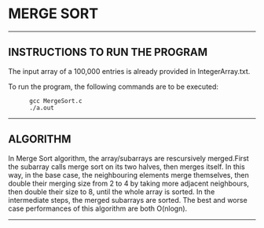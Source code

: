 # MERGE SORT
------------------------------------
INSTRUCTIONS TO RUN THE PROGRAM
------------------------------------

The input array of a 100,000 entries is already provided in IntegerArray.txt.

To run the program, the following commands are to be executed:

          gcc MergeSort.c
          ./a.out


------------------------------------
ALGORITHM
------------------------------------

In Merge Sort algorithm, the array/subarrays are rescursively merged.First the subarray
calls merge sort on its two halves, then merges itself. In this way, in the base case,
the neighbouring elements merge themselves, then double their merging size from 2 to 4
by taking more adjacent neighbours, then double their size to 8, until the whole array is
sorted. In the intermediate steps, the merged subarrays are sorted. The best and worse
case performances of this algorithm are both O(nlogn).


------------------------------------  
